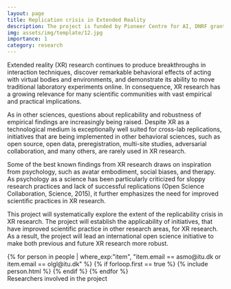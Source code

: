 ```yaml
---
layout: page
title: Replication crisis in Extended Reality
description: The project is funded by Pioneer Centre for AI, DNRF grant number P1
img: assets/img/template/12.jpg
importance: 1
category: research
---
```


Extended reality (XR) research continues to produce breakthroughs in interaction techniques, discover remarkable behavioral effects of acting with virtual bodies and environments, and demonstrate its ability to move traditional laboratory experiments  online. In consequence, XR research has a growing relevance for many scientific communities with vast empirical and practical implications.
 
As in other sciences, questions about replicability and robustness of empirical findings are increasingly being raised. Despite XR as a technological medium is exceptionally well suited for cross-lab replications, initiatives that are being implemented in other behavioral sciences, such as open source, open data, preregistration, multi-site studies, adversarial collaboration, and many others, are rarely used in XR research.
 
Some of the best known findings from XR research draws on inspiration from psychology, such as avatar embodiment, social biases, and therapy. As psychology as a science has been particularly criticized for sloppy research practices and lack of successful replications (Open Science Collaboration, Science, 2015), it further emphasizes the need for improved scientific practices in XR research. 
 
This project will systematically explore the extent of the replicability crisis in XR research. The project will establish the applicability of initiatives, that have improved scientific practice in other research areas, for XR research. As a result, the project will lead an international open science initiative to make both previous and future XR research more robust.

<div class="row">
    {% for person in people | where_exp:"item", "item.email == asmo@itu.dk or item.email == olgl@itu.dk" %}
        {% if forloop.first == true %}
            {% include person.html %}
        {% endif %}
    {% endfor %}
</div>
<div class="caption">
    Researchers involved in the project
</div>


